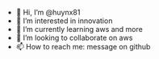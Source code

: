 - 👋 Hi, I’m @huynx81
- 👀 I’m interested in innovation
- 🌱 I’m currently learning aws and more
- 💞️ I’m looking to collaborate on aws
- 📫 How to reach me: message on github

<!---
huynx81/huynx81 is a ✨ special ✨ repository because its `README.md` (this file) appears on your GitHub profile.
You can click the Preview link to take a look at your changes.
--->

